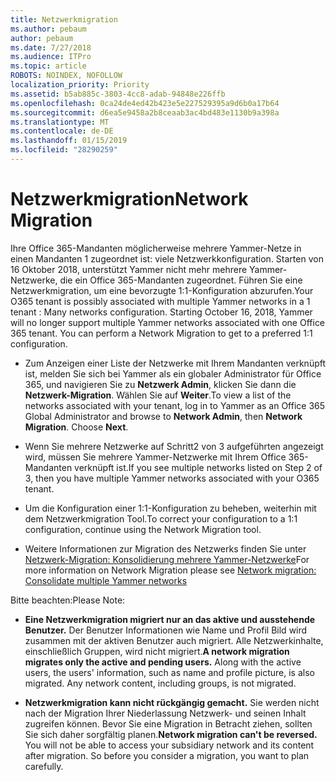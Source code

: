 ```yaml
---
title: Netzwerkmigration
ms.author: pebaum
author: pebaum
ms.date: 7/27/2018
ms.audience: ITPro
ms.topic: article
ROBOTS: NOINDEX, NOFOLLOW
localization_priority: Priority
ms.assetid: b5ab885c-3803-4cc8-adab-94848e226ffb
ms.openlocfilehash: 0ca24de4ed42b423e5e227529395a9d6b0a17b64
ms.sourcegitcommit: d6ea5e9458a2b8ceaab3ac4bd483e1130b9a398a
ms.translationtype: MT
ms.contentlocale: de-DE
ms.lasthandoff: 01/15/2019
ms.locfileid: "28290259"
---
```

# <a name="network-migration"></a><span data-ttu-id="efd68-102">Netzwerkmigration</span><span class="sxs-lookup"><span data-stu-id="efd68-102">Network Migration</span></span>

<span data-ttu-id="efd68-p101">Ihre Office 365-Mandanten möglicherweise mehrere Yammer-Netze in einen Mandanten 1 zugeordnet ist: viele Netzwerkkonfiguration. Starten von 16 Oktober 2018, unterstützt Yammer nicht mehr mehrere Yammer-Netzwerke, die ein Office 365-Mandanten zugeordnet. Führen Sie eine Netzwerkmigration, um eine bevorzugte 1:1-Konfiguration abzurufen.</span><span class="sxs-lookup"><span data-stu-id="efd68-p101">Your O365 tenant is possibly associated with multiple Yammer networks in a 1 tenant : Many networks configuration. Starting October 16, 2018, Yammer will no longer support multiple Yammer networks associated with one Office 365 tenant. You can perform a Network Migration to get to a preferred 1:1 configuration.</span></span>
  
- <span data-ttu-id="efd68-p102">Zum Anzeigen einer Liste der Netzwerke mit Ihrem Mandanten verknüpft ist, melden Sie sich bei Yammer als ein globaler Administrator für Office 365, und navigieren Sie zu **Netzwerk Admin**, klicken Sie dann die **Netzwerk-Migration**. Wählen Sie auf **Weiter**.</span><span class="sxs-lookup"><span data-stu-id="efd68-p102">To view a list of the networks associated with your tenant, log in to Yammer as an Office 365 Global Administrator and browse to **Network Admin**, then **Network Migration**. Choose **Next**.</span></span>
    
- <span data-ttu-id="efd68-108">Wenn Sie mehrere Netzwerke auf Schritt2 von 3 aufgeführten angezeigt wird, müssen Sie mehrere Yammer-Netzwerke mit Ihrem Office 365-Mandanten verknüpft ist.</span><span class="sxs-lookup"><span data-stu-id="efd68-108">If you see multiple networks listed on Step 2 of 3, then you have multiple Yammer networks associated with your O365 tenant.</span></span>
    
- <span data-ttu-id="efd68-109">Um die Konfiguration einer 1:1-Konfiguration zu beheben, weiterhin mit dem Netzwerkmigration Tool.</span><span class="sxs-lookup"><span data-stu-id="efd68-109">To correct your configuration to a 1:1 configuration, continue using the Network Migration tool.</span></span>
    
- <span data-ttu-id="efd68-110">Weitere Informationen zur Migration des Netzwerks finden Sie unter [Netzwerk-Migration: Konsolidierung mehrere Yammer-Netzwerke](https://support.office.com/article/a22c1b20-9231-4ce2-a916-392b1056d002)</span><span class="sxs-lookup"><span data-stu-id="efd68-110">For more information on Network Migration please see [Network migration: Consolidate multiple Yammer networks](https://support.office.com/article/a22c1b20-9231-4ce2-a916-392b1056d002)</span></span>
    
<span data-ttu-id="efd68-111">Bitte beachten:</span><span class="sxs-lookup"><span data-stu-id="efd68-111">Please Note:</span></span>
  
- <span data-ttu-id="efd68-p103">**Eine Netzwerkmigration migriert nur an das aktive und ausstehende Benutzer.** Der Benutzer Informationen wie Name und Profil Bild wird zusammen mit der aktiven Benutzer auch migriert. Alle Netzwerkinhalte, einschließlich Gruppen, wird nicht migriert.</span><span class="sxs-lookup"><span data-stu-id="efd68-p103">**A network migration migrates only the active and pending users.** Along with the active users, the users' information, such as name and profile picture, is also migrated. Any network content, including groups, is not migrated.</span></span> 
    
- <span data-ttu-id="efd68-p104">**Netzwerkmigration kann nicht rückgängig gemacht.** Sie werden nicht nach der Migration Ihrer Niederlassung Netzwerk- und seinen Inhalt zugreifen können. Bevor Sie eine Migration in Betracht ziehen, sollten Sie sich daher sorgfältig planen.</span><span class="sxs-lookup"><span data-stu-id="efd68-p104">**Network migration can't be reversed.** You will not be able to access your subsidiary network and its content after migration. So before you consider a migration, you want to plan carefully.</span></span> 
    


